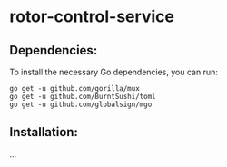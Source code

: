 # rotor-control-service

## Dependencies:

To install the necessary Go dependencies, you can run:
```
go get -u github.com/gorilla/mux
go get -u github.com/BurntSushi/toml
go get -u github.com/globalsign/mgo
```

## Installation:
...

